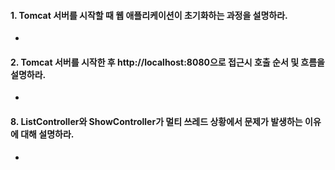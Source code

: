 #### 1. Tomcat 서버를 시작할 때 웹 애플리케이션이 초기화하는 과정을 설명하라.
* 

#### 2. Tomcat 서버를 시작한 후 http://localhost:8080으로 접근시 호출 순서 및 흐름을 설명하라.
* 

#### 8. ListController와 ShowController가 멀티 쓰레드 상황에서 문제가 발생하는 이유에 대해 설명하라.
* 


